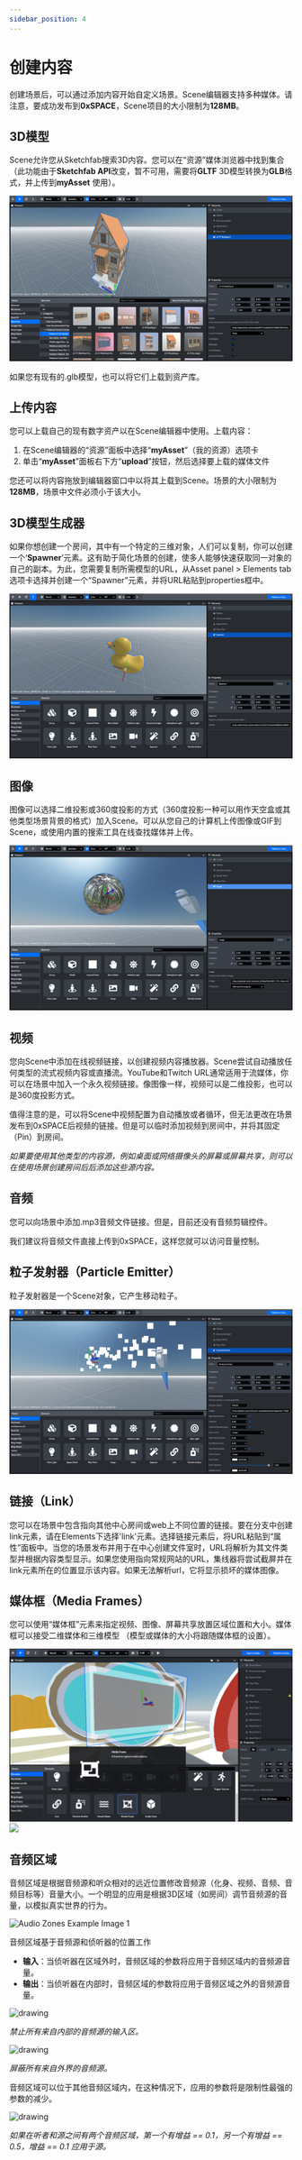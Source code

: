 ```yaml
---
sidebar_position: 4
---
```


# 创建内容

创建场景后，可以通过添加内容开始自定义场景。Scene编辑器支持多种媒体。请注意，要成功发布到**0xSPACE**，Scene项目的大小限制为**128MB**。

## 3D模型

Scene允许您从Sketchfab搜索3D内容。您可以在“资源”媒体浏览器中找到集合（此功能由于**Sketchfab API**改变，暂不可用，需要将**GLTF** 3D模型转换为**GLB**格式，并上传到**myAsset** 使用）。

![ Image](imgs/scene-3d-model.jpeg)

如果您有现有的.glb模型，也可以将它们上载到资产库。

## 上传内容

您可以上载自己的现有数字资产以在Scene编辑器中使用。上载内容：

1. 在Scene编辑器的“资源”面板中选择“**myAsset**”（我的资源）选项卡
2. 单击“**myAsset**”面板右下方“**upload**”按钮，然后选择要上载的媒体文件

您还可以将内容拖放到编辑器窗口中以将其上载到Scene。场景的大小限制为**128MB**，场景中文件必须小于该大小。

## 3D模型生成器

如果你想创建一个房间，其中有一个特定的三维对象，人们可以复制，你可以创建一个‘**Spawner**’元素。这有助于简化场景的创建，使多人能够快速获取同一对象的自己的副本。为此，您需要复制所需模型的URL，从Asset panel > Elements tab 选项卡选择并创建一个“Spawner”元素，并将URL粘贴到properties框中。

![object spawner](imgs/scene-spawner.jpeg)

## 图像

图像可以选择二维投影或360度投影的方式（360度投影一种可以用作天空盒或其他类型场景背景的格式）加入Scene。可以从您自己的计算机上传图像或GIF到Scene，或使用内置的搜索工具在线查找媒体并上传。

![Hubs Image](imgs/scene-images.jpeg)

## 视频

您向Scene中添加在线视频链接，以创建视频内容播放器。Scene尝试自动播放任何类型的流式视频内容或直播流。YouTube和Twitch URL通常适用于流媒体，你可以在场景中加入一个永久视频链接。像图像一样，视频可以是二维投影，也可以是360度投影方式。

值得注意的是，可以将Scene中视频配置为自动播放或者循环，但无法更改在场景发布到0xSPACE后视频的链接。但是可以临时添加视频到房间中，并将其固定（Pin）到房间。

*如果要使用其他类型的内容源，例如桌面或网络摄像头的屏幕或屏幕共享，则可以在使用场景创建房间后后添加这些源内容。*

## 音频

您可以向场景中添加.mp3音频文件链接。但是，目前还没有音频剪辑控件。

我们建议将音频文件直接上传到0xSPACE，这样您就可以访问音量控制。

## 粒子发射器（Particle Emitter）

粒子发射器是一个Scene对象，它产生移动粒子。

![Hubs Image](imgs/scene-particle-emitter.jpeg)

## 链接（Link）

您可以在场景中包含指向其他中心房间或web上不同位置的链接。要在分支中创建link元素，请在Elements下选择&#39;link&#39;元素。选择链接元素后，将URL粘贴到“属性”面板中。当您的场景发布并用于在中心创建文件室时，URL将解析为其文件类型并根据内容类型显示。如果您使用指向常规网站的URL，集线器将尝试截屏并在link元素所在的位置显示该内容。如果无法解析url，它将显示损坏的媒体图像。

## 媒体框（Media Frames）

您可以使用“媒体框”元素来指定视频、图像、屏幕共享放置区域位置和大小。媒体框可以接受二维媒体和三维模型 （模型或媒体的大小将跟随媒体框的设置）。

![mediaframe element in spoke](imgs/5.png)
![](imgs/media-frame-demo.gif)

## 音频区域

音频区域是根据音频源和听众相对的远近位置修改音频源（化身、视频、音频、音频目标等）音量大小。一个明显的应用是根据3D区域（如房间）调节音频源的音量，以模拟真实世界的行为。

![Audio Zones Example Image 1](imgs/audio-zones-example-0.jpg)

音频区域基于音频源和侦听器的位置工作

- **输入**：当侦听器在区域外时，音频区域的参数将应用于音频区域内的音频源音量。
- **输出**：当侦听器在内部时，音频区域的参数将应用于音频区域之外的音频源音量。

![drawing](imgs/audio-zones-example-2.jpg)

*禁止所有来自内部的音频源的输入区。*

![drawing](imgs/audio-zones-example-3.jpg)

*屏蔽所有来自外界的音频源。*

音频区域可以位于其他音频区域内，在这种情况下，应用的参数将是限制性最强的参数的减少。

![drawing](imgs/audio-zones-example-1.jpg)

*如果在听者和源之间有两个音频区域，第一个有增益 == 0.1，另一个有增益 == 0.5，增益 == 0.1 应用于源。*

















